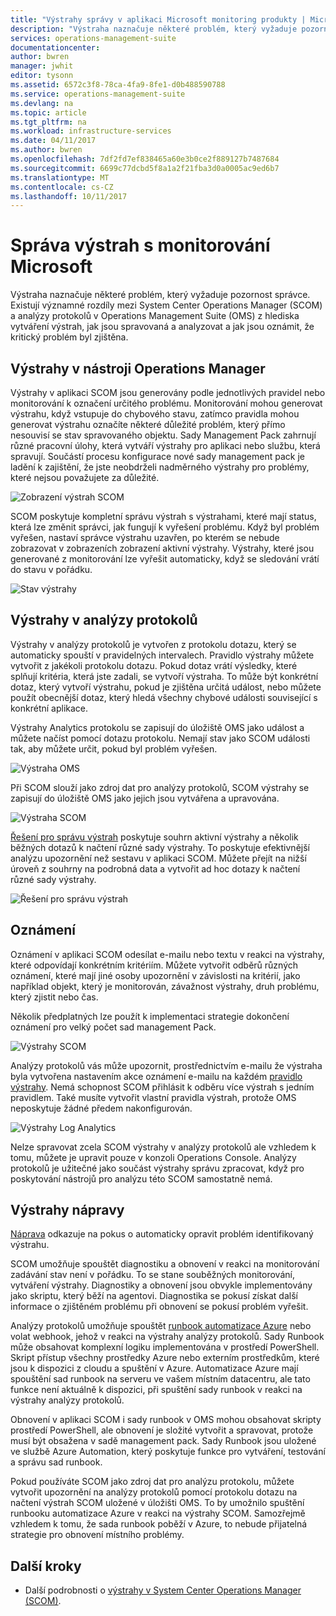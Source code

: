 ```yaml
---
title: "Výstrahy správy v aplikaci Microsoft monitoring produkty | Microsoft Docs"
description: "Výstraha naznačuje některé problém, který vyžaduje pozornost správce.  Tento článek popisuje rozdíly v tom, jak jsou výstrahy vytvořit a spravovat v System Center Operations Manager (SCOM) a analýzy protokolů a obsahuje osvědčené postupy v využívat tyto dva produkty pro správu výstrah strategie hybridní."
services: operations-management-suite
documentationcenter: 
author: bwren
manager: jwhit
editor: tysonn
ms.assetid: 6572c3f8-78ca-4fa9-8fe1-d0b488590788
ms.service: operations-management-suite
ms.devlang: na
ms.topic: article
ms.tgt_pltfrm: na
ms.workload: infrastructure-services
ms.date: 04/11/2017
ms.author: bwren
ms.openlocfilehash: 7df2fd7ef838465a60e3b0ce2f889127b7487684
ms.sourcegitcommit: 6699c77dcbd5f8a1a2f21fba3d0a0005ac9ed6b7
ms.translationtype: MT
ms.contentlocale: cs-CZ
ms.lasthandoff: 10/11/2017
---
```

# <a name="managing-alerts-with-microsoft-monitoring"></a>Správa výstrah s monitorování Microsoft
Výstraha naznačuje některé problém, který vyžaduje pozornost správce.  Existují významné rozdíly mezi System Center Operations Manager (SCOM) a analýzy protokolů v Operations Management Suite (OMS) z hlediska vytváření výstrah, jak jsou spravovaná a analyzovat a jak jsou oznámit, že kritický problém byl zjištěna.

## <a name="alerts-in-operations-manager"></a>Výstrahy v nástroji Operations Manager
Výstrahy v aplikaci SCOM jsou generovány podle jednotlivých pravidel nebo monitorování k označení určitého problému.  Monitorování mohou generovat výstrahu, když vstupuje do chybového stavu, zatímco pravidla mohou generovat výstrahu označíte některé důležité problém, který přímo nesouvisí se stav spravovaného objektu.  Sady Management Pack zahrnují různé pracovní úlohy, která vytváří výstrahy pro aplikaci nebo službu, která spravují.  Součástí procesu konfigurace nové sady management pack je ladění k zajištění, že jste neobdrželi nadměrného výstrahy pro problémy, které nejsou považujete za důležité.

![Zobrazení výstrah SCOM](media/operations-management-suite-monitoring-alerts/scom-alert-view.png)

SCOM poskytuje kompletní správu výstrah s výstrahami, které mají status, která lze změnit správci, jak fungují k vyřešení problému.  Když byl problém vyřešen, nastaví správce výstrahu uzavřen, po kterém se nebude zobrazovat v zobrazeních zobrazení aktivní výstrahy.  Výstrahy, které jsou generované z monitorování lze vyřešit automaticky, když se sledování vrátí do stavu v pořádku.

![Stav výstrahy](media/operations-management-suite-monitoring-alerts/scom-alert-status.png)

## <a name="alerts-in-log-analytics"></a>Výstrahy v analýzy protokolů
Výstrahy v analýzy protokolů je vytvořen z protokolu dotazu, který se automaticky spouští v pravidelných intervalech.  Pravidlo výstrahy můžete vytvořit z jakékoli protokolu dotazu.  Pokud dotaz vrátí výsledky, které splňují kritéria, která jste zadali, se vytvoří výstraha.  To může být konkrétní dotaz, který vytvoří výstrahu, pokud je zjištěna určitá událost, nebo můžete použít obecnější dotaz, který hledá všechny chybové události související s konkrétní aplikace.

Výstrahy Analytics protokolu se zapisují do úložiště OMS jako událost a můžete načíst pomocí dotazu protokolu.  Nemají stav jako SCOM události tak, aby můžete určit, pokud byl problém vyřešen.

![Výstraha OMS](media/operations-management-suite-monitoring-alerts/oms-alert.png)

Při SCOM slouží jako zdroj dat pro analýzy protokolů, SCOM výstrahy se zapisují do úložiště OMS jako jejich jsou vytvářena a upravována.  

![Výstraha SCOM](media/operations-management-suite-monitoring-alerts/scom-alert.png)

[Řešení pro správu výstrah](http://technet.microsoft.com/library/mt484092.aspx) poskytuje souhrn aktivní výstrahy a několik běžných dotazů k načtení různé sady výstrahy.  To poskytuje efektivnější analýzu upozornění než sestavu v aplikaci SCOM.  Můžete přejít na nižší úroveň z souhrny na podrobná data a vytvořit ad hoc dotazy k načtení různé sady výstrahy.

![Řešení pro správu výstrah](media/operations-management-suite-monitoring-alerts/alert-management.png)

## <a name="notifications"></a>Oznámení
Oznámení v aplikaci SCOM odesílat e-mailu nebo textu v reakci na výstrahy, které odpovídají konkrétním kritériím.  Můžete vytvořit odběrů různých oznámení, které mají jiné osoby upozornění v závislosti na kritérií, jako například objekt, který je monitorován, závažnost výstrahy, druh problému, který zjistit nebo čas.

Několik předplatných lze použít k implementaci strategie dokončení oznámení pro velký počet sad management Pack.

![Výstrahy SCOM](media/operations-management-suite-monitoring-alerts/alerts-overview-scom.png)

Analýzy protokolů vás může upozornit, prostřednictvím e-mailu že výstraha byla vytvořena nastavením akce oznámení e-mailu na každém [pravidlo výstrahy](http://technet.microsoft.com/library/mt614775.aspx).  Nemá schopnost SCOM přihlásit k odběru více výstrah s jedním pravidlem.  Také musíte vytvořit vlastní pravidla výstrah, protože OMS neposkytuje žádné předem nakonfigurován.

![Výstrahy Log Analytics](media/operations-management-suite-monitoring-alerts/alerts-overview-oms.png)

Nelze spravovat zcela SCOM výstrahy v analýzy protokolů ale vzhledem k tomu, můžete je upravit pouze v konzoli Operations Console.  Analýzy protokolů je užitečné jako součást výstrahy správu zpracovat, když pro poskytování nástrojů pro analýzu této SCOM samostatně nemá.

## <a name="alert-remediation"></a>Výstrahy nápravy
[Náprava](http://technet.microsoft.com/library/mt614775.aspx) odkazuje na pokus o automaticky opravit problém identifikovaný výstrahu.

SCOM umožňuje spouštět diagnostiku a obnovení v reakci na monitorování zadávání stav není v pořádku.  To se stane souběžných monitorování, vytváření výstrahy.  Diagnostiky a obnovení jsou obvykle implementovány jako skriptu, který běží na agentovi.  Diagnostika se pokusí získat další informace o zjištěném problému při obnovení se pokusí problém vyřešit.

Analýzy protokolů umožňuje spouštět [runbook automatizace Azure](https://azure.microsoft.com/documentation/services/automation/) nebo volat webhook, jehož v reakci na výstrahy analýzy protokolů.  Sady Runbook může obsahovat komplexní logiku implementována v prostředí PowerShell.  Skript přístup všechny prostředky Azure nebo externím prostředkům, které jsou k dispozici z cloudu a spuštění v Azure.  Automatizace Azure mají spouštění sad runbook na serveru ve vašem místním datacentru, ale tato funkce není aktuálně k dispozici, při spuštění sady runbook v reakci na výstrahy analýzy protokolů.

Obnovení v aplikaci SCOM i sady runbook v OMS mohou obsahovat skripty prostředí PowerShell, ale obnovení je složité vytvořit a spravovat, protože musí být obsažena v sadě management pack.  Sady Runbook jsou uložené ve službě Azure Automation, který poskytuje funkce pro vytváření, testování a správu sad runbook.

Pokud používáte SCOM jako zdroj dat pro analýzu protokolu, můžete vytvořit upozornění na analýzy protokolů pomocí protokolu dotazu na načtení výstrah SCOM uložené v úložišti OMS.  To by umožnilo spuštění runbooku automatizace Azure v reakci na výstrahy SCOM.  Samozřejmě vzhledem k tomu, že sada runbook poběží v Azure, to nebude přijatelná strategie pro obnovení místního problémy.

## <a name="next-steps"></a>Další kroky
* Další podrobnosti o [výstrahy v System Center Operations Manager (SCOM)](https://technet.microsoft.com/library/hh212913.aspx).

